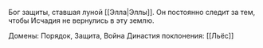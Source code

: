 Бог защиты, ставшая луной [[Элла|Эллы]]. Он постоянно следит за тем, чтобы Исчадия не вернулись в эту землю.

Домены: Порядок, Защита, Война
Династия поклонения: [[Льёс]]
